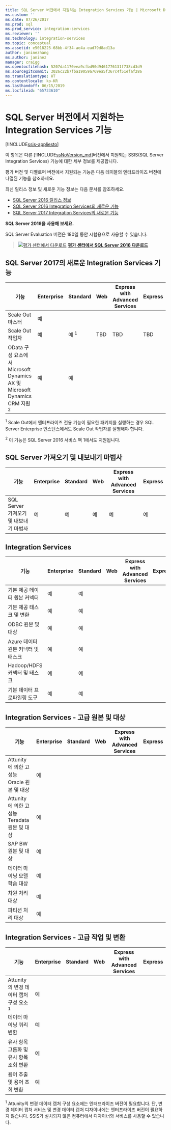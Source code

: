 ```yaml
---
title: SQL Server 버전에서 지원하는 Integration Services 기능 | Microsoft Docs
ms.custom: ''
ms.date: 07/26/2017
ms.prod: sql
ms.prod_service: integration-services
ms.reviewer: ''
ms.technology: integration-services
ms.topic: conceptual
ms.assetid: e5018225-68bb-4f34-ae4a-ead79d8ad13a
author: janinezhang
ms.author: janinez
manager: craigg
ms.openlocfilehash: 5207da1170eea9cfbd90d9461776131f738cd3d9
ms.sourcegitcommit: 3026c22b7fba19059a769ea5f367c4f51efaf286
ms.translationtype: HT
ms.contentlocale: ko-KR
ms.lasthandoff: 06/15/2019
ms.locfileid: "65723610"
---
```

# <a name="integration-services-features-supported-by-the-editions-of-sql-server"></a>SQL Server 버전에서 지원하는 Integration Services 기능

[!INCLUDE[ssis-appliesto](../includes/ssis-appliesto-ssvrpluslinux-asdb-asdw-xxx.md)]


 이 항목은 다른 [!INCLUDE[ssNoVersion_md](../includes/ssnoversion-md.md)]버전에서 지원되는 SSIS(SQL Server Integration Services) 기능에 대한 세부 정보를 제공합니다.  

평가 버전 및 디벨로퍼 버전에서 지원되는 기능은 다음 테이블의 엔터프라이즈 버전에 나열된 기능을 참조하세요.
  
최신 릴리스 정보 및 새로운 기능 정보는 다음 문서를 참조하세요.
-   [SQL Server 2016 릴리스 정보](../sql-server/sql-server-2016-release-notes.md)
-   [SQL Server 2016 Integration Services의 새로운 기능](../integration-services/what-s-new-in-integration-services-in-sql-server-2016.md)
-   [SQL Server 2017 Integration Services의 새로운 기능](../integration-services/what-s-new-in-integration-services-in-sql-server-2017.md)
    
**SQL Server 2016을 사용해 보세요.**    

SQL Server Evaluation 버전은 180일 동안 시험용으로 사용할 수 있습니다.  
    
> [![평가 센터에서 다운로드](../analysis-services/media/download.png)](https://www.microsoft.com/evalcenter/evaluate-sql-server-2016) **[평가 센터에서 SQL Server 2016 다운로드](https://www.microsoft.com/evalcenter/evaluate-sql-server-2016)**    
    
## <a name="ISNew"></a>SQL Server 2017의 새로운 Integration Services 기능
  
|기능|Enterprise|Standard|Web|Express with Advanced Services|Express|  
|-------------|----------------|--------------|---------|------------------------------------|------------------------|  
|Scale Out 마스터|예|||||
|Scale Out 작업자|예|예 <sup>1</sup>|TBD|TBD|TBD|
|OData 구성 요소에서 Microsoft Dynamics AX 및 Microsoft Dynamics CRM 지원 <sup>2</sup>|예|예||||

<sup>1</sup> Scale Out에서 엔터프라이즈 전용 기능이 필요한 패키지를 실행하는 경우 SQL Server Enterprise 인스턴스에서도 Scale Out 작업자를 실행해야 합니다.

<sup>2</sup> 이 기능은 SQL Server 2016 서비스 팩 1에서도 지원됩니다.

## <a name="IEWiz"></a> SQL Server 가져오기 및 내보내기 마법사

|기능|Enterprise|Standard|Web|Express with Advanced Services|Express|  
|-------------|----------------|--------------|---------|------------------------------------|------------------------|  
|SQL Server 가져오기 및 내보내기 마법사|예|예|예|예|예|  

## <a name="IS"></a> Integration Services  
  
|기능|Enterprise|Standard|Web|Express with Advanced Services|Express|  
|-------------|----------------|--------------|---------|------------------------------------|------------------------|  
|기본 제공 데이터 원본 커넥터|예|예|||| 
|기본 제공 태스크 및 변환|예|예||||  
|ODBC 원본 및 대상 |예|예|||| 
|Azure 데이터 원본 커넥터 및 태스크|예|예||||  
|Hadoop/HDFS 커넥터 및 태스크|예|예||||  
|기본 데이터 프로파일링 도구|예|예|||| 

## <a name="ISAA"></a> Integration Services - 고급 원본 및 대상  
  
|기능|Enterprise|Standard|Web|Express with Advanced Services|Express|  
|-------------|----------------|--------------|---------|------------------------------------|------------------------|  
|Attunity에 의한 고성능 Oracle 원본 및 대상|예|||||  
|Attunity에 의한 고성능 Teradata 원본 및 대상|예|||||  
|SAP BW 원본 및 대상|예|||||  
|데이터 마이닝 모델 학습 대상|예|||||  
|차원 처리 대상|예|||||  
|파티션 처리 대상|예|||||  
  
## <a name="ISAT"></a> Integration Services - 고급 작업 및 변환  
  
|기능|Enterprise|Standard|Web|Express with Advanced Services|Express|  
|-------------|----------------|--------------|---------|------------------------------------|------------------------|  
|Attunity의 변경 데이터 캡처 구성 요소 <sup>1</sup>|예|||||  
|데이터 마이닝 쿼리 변환|예|||||  
|유사 항목 그룹화 및 유사 항목 조회 변환|예|||||  
|용어 추출 및 용어 조회 변환|예|||||  

<sup>1</sup> Attunity의 변경 데이터 캡처 구성 요소에는 엔터프라이즈 버전이 필요합니다. 단, 변경 데이터 캡처 서비스 및 변경 데이터 캡처 디자이너에는 엔터프라이즈 버전이 필요하지 않습니다. SSIS가 설치되지 않은 컴퓨터에서 디자이너와 서비스를 사용할 수 있습니다.
